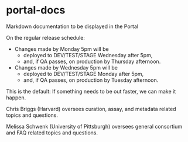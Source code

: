 # portal-docs
Markdown documentation to be displayed in the Portal

On the regular release schedule:
- Changes made by Monday 5pm will be 
  - deployed to DEV/TEST/STAGE Wednesday after 5pm,
  - and, if QA passes, on production by Thursday afternoon.
- Changes made by Wednesday 5pm will be 
  - deployed to DEV/TEST/STAGE Monday after 5pm,
  - and, if QA passes, on production by Tuesday afternoon.

This is the default: If something needs to be out faster, we can make it happen.

Chris Briggs (Harvard) oversees curation, assay, and metadata related topics and questions.

Melissa Schwenk (University of Pittsburgh) oversees general consortium and FAQ related topics and questions.
